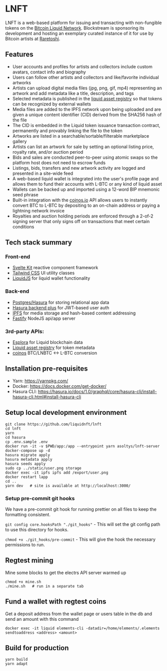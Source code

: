 # LNFT

LNFT is a web-based platform for issuing and transacting with non-fungible tokens on the [Bitcoin Liquid Network](https://blockstream.com/liquid/). Blockstream is sponsoring its development and hosting an exemplary curated instance of it for use by Bitcoin artists at [Raretoshi](https://raretoshi.com).

## Features

- User accounts and profiles for artists and collectors include custom avatars, contact info and biography
- Users can follow other artists and collectors and like/favorite individual artworks
- Artists can upload digital media files (jpg, png, gif, mp4) representing an artwork and add metadata like a title, description, and tags
- Selected metadata is published in the [liquid asset registry](https://docs.blockstream.com/liquid/developer-guide/proof-of-issuance.html) so that tokens can be recognized by external wallets
- Media files are added to the IPFS network upon being uploaded and are given a unique content identifier (CID) derived from the SHA256 hash of the file
- The CID is embedded in the Liquid token issuance transaction contract, permanently and provably linking the file to the token
- Artworks are listed in a searchable/sortable/filterable marketplace gallery
- Artists can list an artwork for sale by setting an optional listing price, royalty rate, and/or auction period
- Bids and sales are conducted peer-to-peer using atomic swaps so the platform host does not need to escrow funds
- Listings, bids, transfers and new artwork activity are logged and presented in a site-wide feed
- A web-based liquid wallet is integrated into the user's profile page and allows them to fund their accounts with L-BTC or any kind of liquid asset
- Wallets can be backed up and imported using a 12-word BIP mnemonic seed phrase
- Built-in integration with the [coinos.io](https://coinos.io) API allows users to instantly convert BTC to L-BTC by depositing to an on-chain address or paying a lightning network invoice
- Royalties and auction holding periods are enforced through a 2-of-2 signing server that only signs off on transactions that meet certain conditions

## Tech stack summary

### Front-end

- [Svelte Kit](https://github.com/sveltejs/kit) reactive component framework
- [Tailwind CSS](https://tailwindcss.com/) UI utility classes
- [LiquidJS](https://github.com/vulpemventures/liquidjs-lib) for liquid wallet functionality

### Back-end

- [Postgres/Hasura](https://hasura.io) for storing relational app data
- [Hasura backend plus](https://github.com/nhost/hasura-backend-plus) for JWT-based user auth
- [IPFS](https://ipfs.io) for media storage and hash-based content addressing
- [Fastify](https://www.fastify.io/) NodeJS api/app server

### 3rd-party APIs:

- [Esplora](https://github.com/Blockstream/esplora/blob/master/API.md) for Liquid blockchain data
- [Liquid asset registry](https://docs.blockstream.com/liquid/developer-guide/proof-of-issuance.html) for token metadata
- [coinos](https://coinos.io/) BTC/LNBTC <-> L-BTC conversion

## Installation pre-requisites

- Yarn: https://yarnpkg.com/
- Docker: https://docs.docker.com/get-docker/
- Hasura CLI: https://hasura.io/docs/1.0/graphql/core/hasura-cli/install-hasura-cli.html#install-hasura-cli

## Setup local development environment

    git clone https://github.com/liquidnft/lnft
    cd lnft
    yarn
    cd hasura
    cp .env.sample .env
    docker run -it -v $PWD/app:/app --entrypoint yarn asoltys/lnft-server
    docker-compose up -d
    hasura migrate apply
    hasura metadata apply
    hasura seeds apply
    sudo cp ../static/user.png storage
    docker exec -it ipfs ipfs add /export/user.png
    docker restart lapp
    cd ..
    yarn dev   # site is available at http://localhost:3000/
    
### Setup pre-commit git hooks
    
   We have a pre-commit git hook for running prettier on all files to keep the formatting consistent.
    
   `git config core.hooksPath "./git_hooks"` - This will set the git config path to use this directory for hooks.
    
   `chmod +x ./git_hooks/pre-commit` - This will give the hook the necessary permissions to run.

## Regtest mining

Mine some blocks to get the electrs API server warmed up

    chmod +x mine.sh
    ./mine.sh   # run in a separate tab

## Fund a wallet with regtest coins

Get a deposit address from the wallet page or users table in the db and send an amount with this command

    docker exec -it liquid elements-cli -datadir=/home/elements/.elements sendtoaddress <address> <amount>

## Build for production

    yarn build
    yarn adapt
